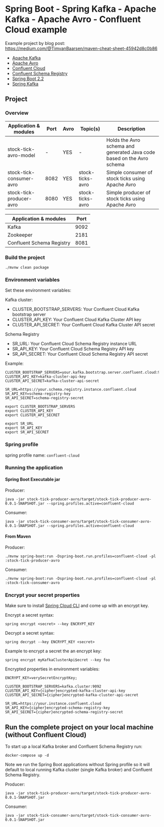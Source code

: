# Spring Boot - Spring Kafka - Apache Kafka - Apache Avro - Confluent Cloud example

Example project by blog post: https://medium.com/@TimvanBaarsen/maven-cheat-sheet-45942d8c0b86

* [Apache Kafka](https://kafka.apache.org/)
* [Apache Avro](https://avro.apache.org/)
* [Confluent Cloud](https://confluent.cloud/)
* [Confluent Schema Registry](https://docs.confluent.io/current/schema-registry/using.html)
* [Spring Boot 2.2](https://spring.io/projects/spring-boot)
* [Spring Kafka](https://spring.io/projects/spring-kafka)

## Project

### Overview

| Application & modules                         | Port | Avro  | Topic(s)         | Description                                                            |
|-----------------------------------------------|------|-------|------------------|------------------------------------------------------------------------|
| stock-tick-avro-model                         | -    | YES   | -                | Holds the Avro schema and generated Java code based on the Avro schema |
| stock-tick-consumer-avro                      | 8082 | YES   | stock-ticks-avro | Simple consumer of stock ticks using Apache Avro                       |
| stock-tick-producer-avro                      | 8080 | YES   | stock-ticks-avro | Simple producer of stock ticks using Apache Avro                       |

| Application & modules         | Port |
|-------------------------------|------|
| Kafka                         | 9092 |
| Zookeeper                     | 2181 |
| Confluent Schema Registry     | 8081 | 

### Build the project

```
./mvnw clean package
```

### Environment variables

Set these environment variables:

Kafka cluster: 

* CLUSTER_BOOTSTRAP_SERVERS: Your Confluent Cloud Kafka bootstrap server
* CLUSTER_API_KEY: Your Confluent Cloud Kafka Cluster API key
* CLUSTER_API_SECRET: Your Confluent Cloud Kafka Cluster API secret

Schema Registry

* SR_URL: Your Confluent Cloud Schema Registry instance URL
* SR_API_KEY: Your Confluent Cloud Schema Registry API key
* SR_API_SECRET: Your Confluent Cloud Schema Registry API secret

Example:

```
CLUSTER_BOOTSTRAP_SERVERS=your.kafka.bootstrap.server.confluent.cloud:9092
CLUSTER_API_KEY=kafka-cluster-api-key
CLUSTER_API_SECRET=kafka-cluster-api-secret

SR_URL=https://your.schema.registry.instance.confluent.cloud
SR_API_KEY=schema-registry-key
SR_API_SECRET=schema-registry-secret

export CLUSTER_BOOTSTRAP_SERVERS
export CLUSTER_API_KEY
export CLUSTER_API_SECRET

export SR_URL
export SR_API_KEY
export SR_API_SECRET
```

### Spring profile 

spring profile name: `confluent-cloud`

### Running the application

#### Spring Boot Executable jar 

Producer: 

```
java -jar stock-tick-producer-avro/target/stock-tick-producer-avro-0.0.1-SNAPSHOT.jar --spring.profiles.active=confluent-cloud
```  

Consumer:

```
java -jar stock-tick-consumer-avro/target/stock-tick-consumer-avro-0.0.1-SNAPSHOT.jar --spring.profiles.active=confluent-cloud 
```

#### From Maven

Producer: 

```
./mvnw spring-boot:run -Dspring-boot.run.profiles=confluent-cloud -pl :stock-tick-producer-avro
```

Consumer:

```
./mvnw spring-boot:run -Dspring-boot.run.profiles=confluent-cloud -pl :stock-tick-consumer-avro
```

### Encrypt your secret properties

Make sure to install [Spring Cloud CLI](https://cloud.spring.io/spring-cloud-cli/reference/html/)
and come up with an encrypt key. 

Encrypt a secret syntax:

```
spring encrypt <secret> --key ENCRYPT_KEY
```

Decrypt a secret syntax:

```
spring decrypt --key ENCRYPT_KEY <secret>
```

Example to encrypt a secret the an encrypt key: 

```
spring encrypt myKafkaClusterApi$ecret --key foo
```

Encrypted properties in environment variables:

```
ENCRYPT_KEY=verySecretEncryptKey;

CLUSTER_BOOTSTRAP_SERVERS=kafka.cluster:9092
CLUSTER_API_KEY={cipher}encrypted-kafka-cluster-api-key
CLUSTER_API_SECRET={cipher}encrypted-kafka-cluster-api-secret

SR_URL=https://your.instance.confluent.cloud
SR_API_KEY={cipher}encrypted-schema-registry-key
SR_API_SECRET={cipher}encrypted-schema-registry-secret
```

## Run the complete project on your local machine (without Confluent Cloud)

To start up a local Kafka broker and Confluent Schema Registry run: 

```
docker-compose up -d
```

Note we run the Spring Boot applications without Spring profile so it will default to local running Kafka cluster (single Kafka broker) and Confluent Schema Registry.

Producer:

```
java -jar stock-tick-producer-avro/target/stock-tick-producer-avro-0.0.1-SNAPSHOT.jar
```  

Consumer:

```
java -jar stock-tick-consumer-avro/target/stock-tick-consumer-avro-0.0.1-SNAPSHOT.jar
```

